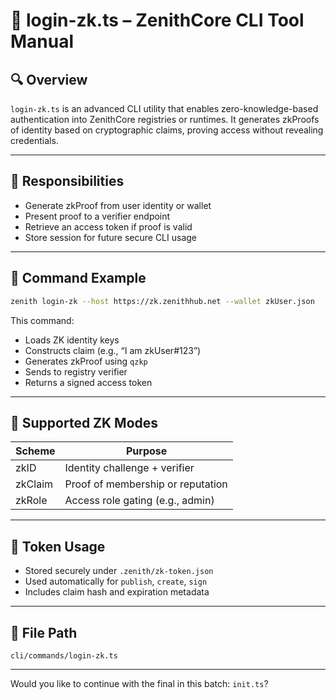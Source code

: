 
# 🧬 login-zk.ts – ZenithCore CLI Tool Manual

## 🔍 Overview

`login-zk.ts` is an advanced CLI utility that enables zero-knowledge-based authentication into ZenithCore registries or runtimes. It generates zkProofs of identity based on cryptographic claims, proving access without revealing credentials.

---

## 🎯 Responsibilities

- Generate zkProof from user identity or wallet
- Present proof to a verifier endpoint
- Retrieve an access token if proof is valid
- Store session for future secure CLI usage

---

## 🧠 Command Example

```bash
zenith login-zk --host https://zk.zenithhub.net --wallet zkUser.json
```

This command:
- Loads ZK identity keys
- Constructs claim (e.g., “I am zkUser#123”)
- Generates zkProof using `qzkp`
- Sends to registry verifier
- Returns a signed access token

---

## 🔐 Supported ZK Modes

| Scheme       | Purpose                            |
|--------------|------------------------------------|
| zkID         | Identity challenge + verifier      |
| zkClaim      | Proof of membership or reputation  |
| zkRole       | Access role gating (e.g., admin)   |

---

## 🔗 Token Usage

- Stored securely under `.zenith/zk-token.json`
- Used automatically for `publish`, `create`, `sign`
- Includes claim hash and expiration metadata

---

## 📁 File Path

```
cli/commands/login-zk.ts
```

---

Would you like to continue with the final in this batch: `init.ts`?
